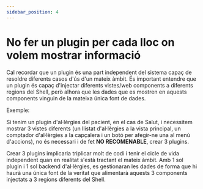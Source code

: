 ```yaml
---
sidebar_position: 4
---
```


# No fer un plugin per cada lloc on volem mostrar informació

Cal recordar que un plugin és una part independent del sistema capaç de resoldre diferents casos d'ús d'un mateix àmbit. És important entendre que un plugin és capaç d'injectar diferents vistes/web components a diferents regions del Shell, però alhora que les dades que es mostren en aquests components vinguin de la mateixa única font de dades.

Exemple:

Si tenim un plugin d'al·lèrgies del pacient, en el cas de Salut, i necessitem mostrar 3 vistes diferents (un llistat d'al·lèrgies a la vista principal, un comptador d'al·lèrgies a la capçalera i un botó per afegir-ne una al menú d'accions), no és necessari i de fet **NO RECOMENABLE**, crear 3 plugins.

Crear 3 plugins implicaria triplicar molt de codi i tenir el cicle de vida independent quan en realitat s'està tractant el mateix àmbit. Amb 1 sol plugin i 1 sol backend d'al·lèrgies, es gestionaran les dades de forma que hi haurà una única font de la veritat que alimentarà aquests 3 components injectats a 3 regions diferents del Shell.